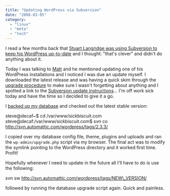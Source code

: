 ```yaml
---
title: "Updating WordPress via Subversion"
date: "2008-03-05"
category:
  - "linux"
  - "meta"
  - "tech"
---
```


I read a few months back that [Stuart Langridge was using Subversion to keep his WordPress up-to-date](http://www.kryogenix.org/days/2007/11/23/wordpress-through-subversion) and I thought: "that's clever" and didn't do anything about it.

Today I was talking to [Matt](http://cimota.com/blog) and he mentioned updating one of his WordPress installations and I noticed I was due an update myself. I downloaded the latest release and was having a quick skim through the [upgrade procedure](http://codex.wordpress.org/Upgrading_WordPress) to make sure I wasn't forgetting about anything and I spotted a link to the [Subversion update instructions](http://codex.wordpress.org/Installing/Updating_WordPress_with_Subversion)... I'm off work sick today and have the time so I decided to give it a go.

I [backed up my database](http://www.ilfilosofo.com/blog/wp-db-backup/) and checked out the latest stable version:

steve@decaf~$ cd /var/www/sickbiscuit.com
steve@decaf:/var/www/sickbiscuit.com$ svn co http://svn.automattic.com/wordpress/tags/2.3.3/

I copied over my database config file, theme, plugins and uploads and ran the `wp-admin/upgrade.php` script via my browser. The final act was to modify the symlink pointing to the WordPress directory and it worked first time. Profit!

Hopefully whenever I need to update in the future all I'll have to do is use the following:

svn sw http://svn.automattic.com/wordpress/tags/NEW\_VERSION/

followed by running the database upgrade script again. Quick and painless.
